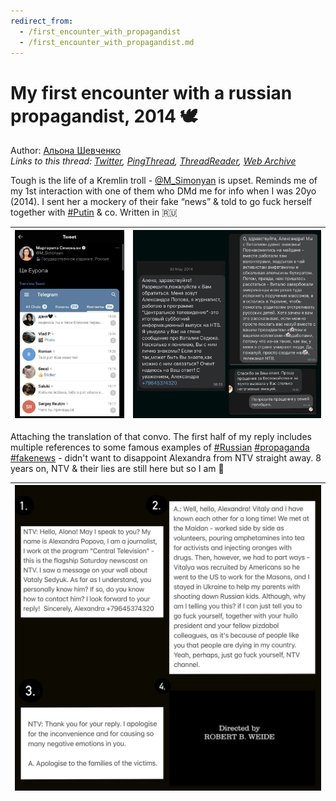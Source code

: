 ```yaml
---
redirect_from:
  - /first_encounter_with_propagandist
  - /first_encounter_with_propagandist.md
---
```

# My first encounter with a russian propagandist, 2014 🕊

Author: [Альона Шевченко](https://twitter.com/cryptodrftng)  
*Links to this thread: [Twitter](https://twitter.com/cryptodrftng/status/1505424838621552640), [PingThread](https://pingthread.com/thread/1505424838621552640), [ThreadReader](https://threadreaderapp.com/thread/1505424838621552640.html), [Web Archive](https://web.archive.org/web/*/https://twitter.com/cryptodrftng/status/1505424838621552640)*

Tough is the life of a Kremlin troll - [@M_Simonyan](https://twitter.com/M_Simonyan) is upset. Reminds me of my 1st interaction with one of them who DMd me for info when I was 20yo (2014). I sent her a mockery of their fake “news” & told to go fuck herself together with [#Putin](https://twitter.com/hashtag/Putin) & co. 
Written in 🇷🇺

| [![](/media/1505429104572653568/3_1505424831403241479.jpg)](/media/1505429104572653568/3_1505424831403241479.jpg) | [![](/media/1505429104572653568/3_1505424831419977729.jpg)](/media/1505429104572653568/3_1505424831419977729.jpg) |
| :-: | :-: |

Attaching the translation of that convo. The first half of my reply includes multiple references to some famous examples of [#Russian](https://twitter.com/hashtag/Russian) [#propaganda](https://twitter.com/hashtag/propaganda) [#fakenews](https://twitter.com/hashtag/fakenews) - didn't want to disappoint Alexandra from NTV straight away. 8 years on, NTV & their lies are still here but so I am 👻

| [![](/media/1505429104572653568/3_1505429100739059713.jpg)](/media/1505429104572653568/3_1505429100739059713.jpg) |
| :-: |

